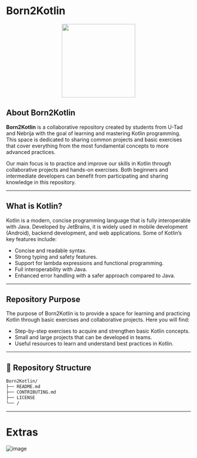 # Born2Kotlin 
<p align="center">
  <img src="https://github.com/user-attachments/assets/a2b6eabd-e769-45d4-8b72-0099ef7bcc00" width="200" />
</p>

## About Born2Kotlin

**Born2Kotlin** is a collaborative repository created by students from U-Tad and Nebrija with the goal of learning and mastering Kotlin programming. This space is dedicated to sharing common projects and basic exercises that cover everything from the most fundamental concepts to more advanced practices.

Our main focus is to practice and improve our skills in Kotlin through collaborative projects and hands-on exercises. Both beginners and intermediate developers can benefit from participating and sharing knowledge in this repository.

---

## What is Kotlin?

Kotlin is a modern, concise programming language that is fully interoperable with Java. Developed by JetBrains, it is widely used in mobile development (Android), backend development, and web applications. Some of Kotlin’s key features include:

- Concise and readable syntax.
- Strong typing and safety features.
- Support for lambda expressions and functional programming.
- Full interoperability with Java.
- Enhanced error handling with a safer approach compared to Java.

---

## Repository Purpose

The purpose of Born2Kotlin is to provide a space for learning and practicing Kotlin through basic exercises and collaborative projects. Here you will find:

- Step-by-step exercises to acquire and strengthen basic Kotlin concepts.
- Small and large projects that can be developed in teams.
- Useful resources to learn and understand best practices in Kotlin.

---

## 🔧 Repository Structure

```bash
Born2Kotlin/
├── README.md
├── CONTRIBUTING.md
├── LICENSE
└── /

```

---
# Extras
![image](https://github.com/user-attachments/assets/51e5a41f-296c-43cf-9859-06d55c8a1e34)

